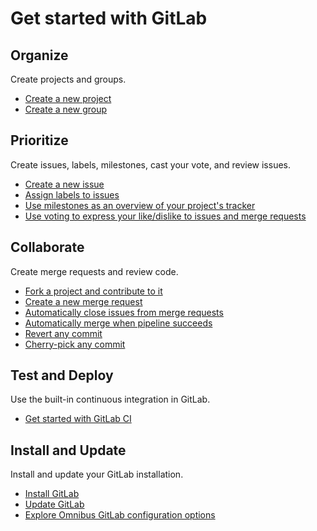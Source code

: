 # Get started with GitLab

## Organize

Create projects and groups.

- [Create a new project](../gitlab-basics/create-project.md)
- [Create a new group](../gitlab-basics/create-group.md)

## Prioritize

Create issues, labels, milestones, cast your vote, and review issues.

- [Create a new issue](../user/project/issues/index.md#new-issue)
- [Assign labels to issues](../user/project/labels.md)
- [Use milestones as an overview of your project's tracker](../user/project/milestones/index.md)
- [Use voting to express your like/dislike to issues and merge requests](../workflow/award_emoji.md)

## Collaborate

Create merge requests and review code.

- [Fork a project and contribute to it](../workflow/forking_workflow.md)
- [Create a new merge request](../gitlab-basics/add-merge-request.md)
- [Automatically close issues from merge requests](../user/project/issues/automatic_issue_closing.md)
- [Automatically merge when pipeline succeeds](../user/project/merge_requests/merge_when_pipeline_succeeds.md)
- [Revert any commit](../user/project/merge_requests/revert_changes.md)
- [Cherry-pick any commit](../user/project/merge_requests/cherry_pick_changes.md)

## Test and Deploy

Use the built-in continuous integration in GitLab.

- [Get started with GitLab CI](../ci/quick_start/README.md)

## Install and Update

Install and update your GitLab installation.

- [Install GitLab](https://about.gitlab.com/installation/)
- [Update GitLab](https://about.gitlab.com/update/)
- [Explore Omnibus GitLab configuration options](http://docs.gitlab.com/omnibus/settings/configuration.html)
